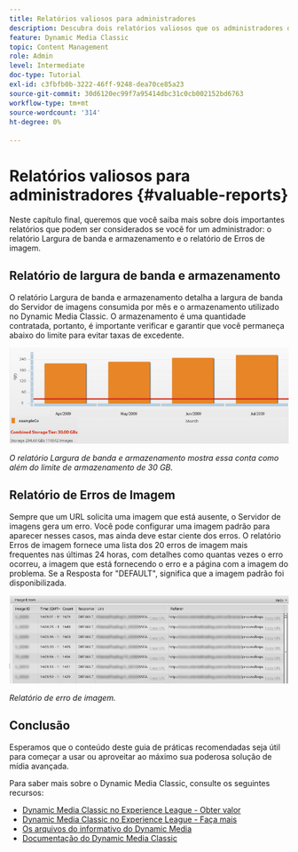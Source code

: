 ```yaml
---
title: Relatórios valiosos para administradores
description: Descubra dois relatórios valiosos que os administradores do Dynamic Media Classic devem considerar configurar.
feature: Dynamic Media Classic
topic: Content Management
role: Admin
level: Intermediate
doc-type: Tutorial
exl-id: c3fbfb0b-3222-46ff-9248-dea70ce85a23
source-git-commit: 30d6120ec99f7a95414dbc31c0cb002152bd6763
workflow-type: tm+mt
source-wordcount: '314'
ht-degree: 0%

---
```


# Relatórios valiosos para administradores {#valuable-reports}

Neste capítulo final, queremos que você saiba mais sobre dois importantes relatórios que podem ser considerados se você for um administrador: o relatório Largura de banda e armazenamento e o relatório de Erros de imagem.

## Relatório de largura de banda e armazenamento

O relatório Largura de banda e armazenamento detalha a largura de banda do Servidor de imagens consumida por mês e o armazenamento utilizado no Dynamic Media Classic. O armazenamento é uma quantidade contratada, portanto, é importante verificar e garantir que você permaneça abaixo do limite para evitar taxas de excedente.

![imagem](assets/valuable-reports/reports-1.jpg)

_O relatório Largura de banda e armazenamento mostra essa conta como além do limite de armazenamento de 30 GB._

## Relatório de Erros de Imagem

Sempre que um URL solicita uma imagem que está ausente, o Servidor de imagens gera um erro. Você pode configurar uma imagem padrão para aparecer nesses casos, mas ainda deve estar ciente dos erros. O relatório Erros de imagem fornece uma lista dos 20 erros de imagem mais frequentes nas últimas 24 horas, com detalhes como quantas vezes o erro ocorreu, a imagem que está fornecendo o erro e a página com a imagem do problema. Se a Resposta for &quot;DEFAULT&quot;, significa que a imagem padrão foi disponibilizada.

![imagem](assets/valuable-reports/reports-2.jpg)

_Relatório de erro de imagem._

## Conclusão

Esperamos que o conteúdo deste guia de práticas recomendadas seja útil para começar a usar ou aproveitar ao máximo sua poderosa solução de mídia avançada.

Para saber mais sobre o Dynamic Media Classic, consulte os seguintes recursos:

- [Dynamic Media Classic no Experience League - Obter valor](https://guided.adobe.com/?launch=AEM-5a#recommended/solutions/experience-manager)
- [Dynamic Media Classic no Experience League - Faça mais](https://guided.adobe.com/?launch=AEM-6a#recommended/solutions/experience-manager)
- [Os arquivos do informativo do Dynamic Media](https://experienceleague.adobe.com/docs/dynamic-media-classic/using/dynamic-media-newsletter.html)
- [Documentação do Dynamic Media Classic](https://experienceleague.adobe.com/docs/dynamic-media-classic/using/home.html)
